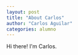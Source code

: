 ```yaml
---
layout: post
title: "About Carlos"
author: "Carlos Aguilar"
categories: alumno
---
```


Hi there! I'm Carlos.
